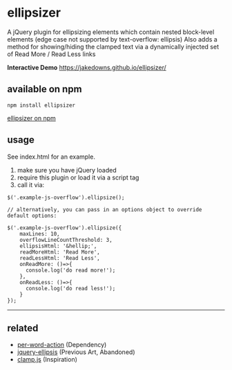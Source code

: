 # ellipsizer
A jQuery plugin for ellipsizing elements which contain nested block-level elements (edge case not supported by text-overflow: ellipsis)
Also adds a method for showing/hiding the clamped text via a dynamically injected set of Read More / Read Less links 

**Interactive Demo** https://jakedowns.github.io/ellipsizer/

## available on npm
`npm install ellipsizer`

[ellipsizer on npm](https://www.npmjs.com/package/ellipsizer)

## usage
See index.html for an example.

1. make sure you have jQuery loaded
2. require this plugin or load it via a script tag
3. call it via:
```
$('.example-js-overflow').ellipsize();

// alternatively, you can pass in an options object to override default options:

$('.example-js-overflow').ellipsize({
    maxLines: 10,
    overflowLineCountThreshold: 3,
    ellipsisHtml: '&hellip;',
    readMoreHtml: 'Read More',
    readLessHtml: 'Read Less',
    onReadMore: ()=>{
      console.log('do read more!');
    },
    onReadLess: ()=>{
      console.log('do read less!');
    }
});
```
---

## related
- [per-word-action](https://www.npmjs.com/package/per-word-action) (Dependency)
- [jquery-ellipsis](https://github.com/STAR-ZERO/jquery-ellipsis) (Previous Art, Abandoned)
- [clamp.js](https://github.com/josephschmitt/Clamp.js) (Inspiration)

